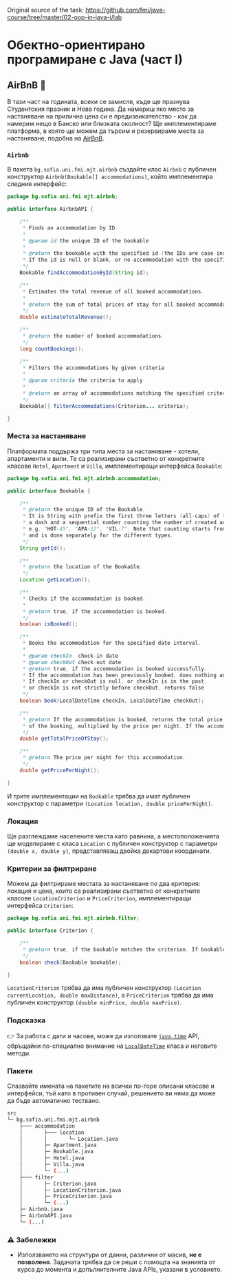 Original source of the task: https://github.com/fmi/java-course/tree/master/02-oop-in-java-i/lab

# Обектно-ориентирано програмиране с Java (част I)

## AirBnB :hotel:

В тази част на годината, всеки се замисля, къде ще празнува Студентския празник и Нова година. Да намериш яко място за настаняване на прилична цена си е предизвикателство - как да намерим нещо в Банско или близката околност?
Ще имплементираме платформа, в която ще можем да търсим и резервираме места за настаняване, подобна на [AirBnB](https://www.airbnb.com/).

### `Airbnb`

В пакета `bg.sofia.uni.fmi.mjt.airbnb` създайте клас `Airbnb` с публичен конструктор `Airbnb(Bookable[] accommodations)`, който имплементира следния интерфейс:

```java
package bg.sofia.uni.fmi.mjt.airbnb;

public interface AirbnbAPI {

    /**
     * Finds an accommodation by ID.
     *
     * @param id the unique ID of the bookable
     *
     * @return the bookable with the specified id (the IDs are case-insensitive).
     * If the id is null or blank, or no accommodation with the specified id is found, return null.
     */
    Bookable findAccommodationById(String id);

    /**
     * Estimates the total revenue of all booked accommodations.
     *
     * @return the sum of total prices of stay for all booked accommodations.
     */
    double estimateTotalRevenue();

    /**
     * @return the number of booked accommodations.
     */
    long countBookings();

    /**
     * Filters the accommodations by given criteria
     *
     * @param criteria the criteria to apply
     *
     * @return an array of accommodations matching the specified criteria
     */
    Bookable[] filterAccommodations(Criterion... criteria);

}
```

### Места за настаняване

Платформата поддържа три типа места за настаняване - хотели, апартаменти и вили.
Те са реализирани съответно от конкретните класове `Hotel`, `Apartment` и `Villa`, имплементиращи интерфейса `Bookable`:

```java
package bg.sofia.uni.fmi.mjt.airbnb.accommodation;

public interface Bookable {

    /**
     * @return the unique ID of the Bookable.
     * It is String with prefix the first three letters (all-caps) of the accommodation type,
     * a dash and a sequential number counting the number of created accommodation instances of the respective type:
     * e.g. "HOT-45", "APA-12", "VIL-7". Note that counting starts from 0
     * and is done separately for the different types.
     */
    String getId();

    /**
     * @return the location of the Bookable.
     */
    Location getLocation();

    /**
     * Checks if the accommodation is booked.
     *
     * @return true, if the accommodation is booked.
     */
    boolean isBooked();

    /**
     * Books the accommodation for the specified date interval.
     *
     * @param checkIn  check-in date
     * @param checkOut check-out date
     * @return true, if the accommodation is booked successfully.
     * If the accommodation has been previously booked, does nothing and returns false.
     * If checkIn or checkOut is null, or checkIn is in the past,
     * or checkIn is not strictly before checkOut, returns false
     */
    boolean book(LocalDateTime checkIn, LocalDateTime checkOut);

    /**
     * @return If the accommodation is booked, returns the total price of the stay: the number of nights
     * of the booking, multiplied by the price per night. If the accommodation is not booked, returns 0.0.
     */
    double getTotalPriceOfStay();

    /**
     * @return The price per night for this accommodation.
     */
    double getPricePerNight();

}
```

И трите имплементации на `Bookable` трябва да имат публичен конструктор с параметри `(Location location, double pricePerNight)`.

### Локация

Ще разглеждаме населените места като равнина, а местоположенията ще моделираме с класа `Location` с публичен конструктор с параметри `(double x, double y)`, представляващ двойка декартови координати.

### Критерии за филтриране

Можем да филтрираме местата за настаняване по два критерия: локация и цена, които са реализирани съответно от конкретните класове `LocationCriterion` и `PriceCriterion`, имплементиращи интерфейса `Criterion`:

```java
package bg.sofia.uni.fmi.mjt.airbnb.filter;

public interface Criterion {

    /**
     * @return true, if the bookable matches the criterion. If bookable is null, returns false.
     */
    boolean check(Bookable bookable);

}
```

`LocationCriterion` трябва да има публичен конструктор `(Location currentLocation, double maxDistance)`, a `PriceCriterion` трябва да има публичен конструктор `(double minPrice, double maxPrice)`.

### Подсказка

:point_right: За работа с дати и часове, може да използвате [`java.time`](https://docs.oracle.com/en/java/javase/19/docs/api/java.base/java/time/package-summary.html) API, обръщайки по-специално внимание на [`LocalDateTime`](https://docs.oracle.com/en/java/javase/19/docs/api/java.base/java/time/LocalDateTime.html) класа и неговите методи.

### Пакети

Спазвайте имената на пакетите на всички по-горе описани класове и интерфейси, тъй като в противен случай, решението ви няма да може да бъде автоматично тествано.

```bash
src
└─ bg.sofia.uni.fmi.mjt.airbnb
    ├─── accommodation
    │       ├─── location
    │       │       └─ Location.java
    │       ├─ Apartment.java
    │       ├─ Bookable.java
    │       ├─ Hotel.java
    │       ├─ Villa.java
    │       └─ (...)
    ├─── filter
    │       ├─ Criterion.java
    │       ├─ LocationCriterion.java
    │       ├─ PriceCriterion.java
    │       └─ (...)
    ├─ Airbnb.java
    ├─ AirbnbAPI.java
    └─ (...)
```

### :warning: Забележки

- Използването на структури от данни, различни от масив, **не е позволено**. Задачата трябва да се реши с помощта на знанията от курса до момента и допълнителните Java APIs, указани в условието.
